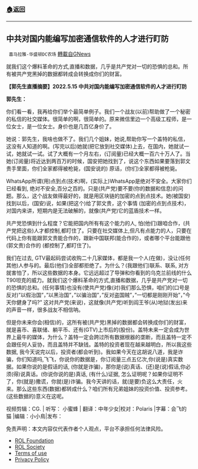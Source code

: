 ###  [:house:返回](README.md)
---


## 中共对国内能编写加密通信软件的人才进行盯防
` 喜马拉雅-华盛顿DC农场` [轉載自GNews](https://gnews.org/zh-hans/2634823/)

就我们这个爆料革命的方式,直播和数据，几乎是共产党对一切的恐惧的总和。所有被共产党黑掉的数据都转成会转换成你们的财富。
  
**【郭先生直播摘要】2022.5.15 中共对国内能编写加密通信软件的人才进行盯防**
 
**郭先生：**
 
你们看一看，我再给你们举个最简单例子。我们一个战友(以前)帮助做了一个秘密的私信的社交媒体。很简单的啊，很简单的。原来微信里边一个高级工程师，是一位女士，是一位女士。身价也是几百亿身价了。
 
她说：郭先生，我啥也做不了。我们几个姐妹，她说,帮助你写一个盖特的私信，这没有人知道的啊。(写完以后)她就(把它放到社交媒体)上去，在国内，她就试一试，她就试一试。试了大概有一个月左右，(订阅量)已经大概一百六十万人了。当她(订阅量)将近达到两百万的时候，国安把她找到了，说这个东西如果要落到郭文贵手里面，你们全家都得被枪毙，(国安说的) 原话，(你们)全家都得被枪毙。
 
WhatsApp所谓(用)点到点(技术)啊，(实际上)WhatsApp是绝对不安全。大家你们已经看到, 绝对不安全,百分之百的。只是(共产党)要不要(你的数据和信息)的问题。那么，这个战友做得最好的，就是用区块链的加密的点到点技术。她(被国安)找到以后，(国安)说，如果(把这个)给了郭文贵，这个事情 (加密的点到点技术)，对国内来讲，短期内是无法破解的，就像(共产党)它的蓝盾技术一样。
 
共产党恐惧到什么程度？它能把国内所有有这个能力的人, 怕(他们)跟咱合作，(共产党把这些)人才都控制,都盯住了。只要在社交媒体上,但凡有点能力的人，只要在代码上你有能跟郭文贵能合作的，跟新中国联邦(能合作的)，或者哪个平台能跟他(郭文贵)合作的 (都控制了,都盯住了)。
 
我们在过去, GTV最起码尝试收购二十几家媒体，都是我一个人(在做)，没让(任何其他)人参与的。最后(他们)全部都拒绝了。为什么？(我跟他们)联系、联系, 对方就害怕了，所以这些数据的本身。它远远超过了导弹和你看到的乌克兰前线的什么T90坦克的威力。就我们这个爆料革命的方式,直播和数据，几乎是共产党对一切的恐惧的总和。(任何事情)也没有(使共产党)像(对)我们那么恐惧，咱们的(口号是反对)”以假治国”，”以黑治国”，”以骗治国”，”反对盗国贼”，”一切都是刚刚开始”，”今天你健身了吗?” 这对共产党(来说)，这就像(共产党)听到阎王爷(从)地狱(发出)来的声音一样，很多战友不相信呐。
 
但是你未来你会(相信)的，这所有被(共产党)黑掉的数据都会转换成你们的财富，就是喜币、喜联储、躺平币、还有(GTV)上市后的(股份)。盖特未来一定会成为世界上最牛的媒体，为什么？盖特一定会跨过所有数据根器的垄断，而且盖特一定不会跟任何人妥协，而且盖特并不缺钱。盖特的投资者现在越来越明白，所以我这些数据, 我今天说完以后，投资者(都会听到)。我如果今天在这胡说八道，我是诈骗，你们知道吗,飞飞，你说你的数据是，你订阅量三点五亿次,你(说是)真实数据。如果你说的是假话的话, (你就是诈骗)，那你是(说)真话、(还)是(说)假话,你必须(得)说真话。(你说你说的是)真话, (有什么)证据, 怎么证明呢？如果你证明不了，你(就是)撒谎，你就(是)诈骗。我今天讲的话，就(是要)负这么大责任，火来。那么这些东西(数据)都转成什么？咱们所有兄弟姐妹的投资价值、投资参考。(这些数据的)意义在这呢。
 
视频剪辑：CG. | 听写： 小蜜蜂 | 翻译：中年少女|校对：Polaris |字幕：会飞的猫 |编辑：小小鳥|发布：

免责声明：本文内容仅代表作者个人观点，平台不承担任何法律风险。
  
- [ROL Foundation](https://rolfoundation.org/)
- [ROL Society](https://rolsociety.org/)
- [Terms of use](https://gnews.org/terms-of-use-3/)
- [Privacy Policy](https://gnews.org/privacy-policy/)
